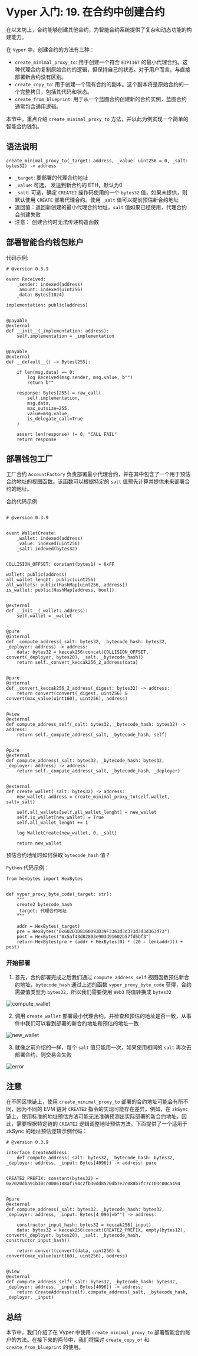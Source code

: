 # Vyper 入门: 19. 在合约中创建合约

在以太坊上，合约能够创建其他合约，为智能合约系统提供了复杂和动态功能的构建能力。


在 `Vyper` 中，创建合约的方法有三种：
- `create_minimal_proxy_to`: 用于创建一个符合 `EIP1167` 的最小代理合约。这种代理合约复制原始合约的逻辑，但保持自己的状态。对于用户而言，与直接部署新合约没有区别。
- `create_copy_to`: 用于创建一个现有合约的副本。这个副本将是原始合约的一个完整拷贝，包括其代码和状态。
- `create_from_blueprint`: 用于从一个蓝图合约创建新的合约实例，蓝图合约通常包含通用逻辑。


本节中，重点介绍 `create_minimal_proxy_to` 方法，并以此为例实现一个简单的智能合约钱包。


## 语法说明

```
create_minimal_proxy_to(_target: address, _value: uint256 = 0, _salt: bytes32) -> address
```

- `_target`: 要部署的代理合约地址
- `_value`: 可选， 发送到新合约的 ETH，默认为0
- `_salt`: 可选，确定 `CREATE2` 操作码使用的一个 `bytes32` 值，如果未提供，则默认使用 `CREATE` 部署代理合约。使用 `_salt` 值可以提前预估新合约地址
- 返回值：返回新创建的最小代理合约地址，`salt` 值如果已经使用，代理合约会创建失败
- 注意： 创建合约时无法传递构造函数


## 部署智能合约钱包账户

代码示例:

```
# @version 0.3.9

event Received:
	_sender: indexed(address)
	_amount: indexed(uint256)
	_data: Bytes[1024]

implementation: public(address)


@payable
@external
def __init__(_implementation: address):
	self.implementation = _implementation


@payable
@external
def __default__() -> Bytes[255]:

	if len(msg.data) == 0:
		log Received(msg.sender, msg.value, b"")
		return b""

	response: Bytes[255] = raw_call(
		self.implementation,
		msg.data,
		max_outsize=255,
		value=msg.value,
		is_delegate_call=True
	)

	assert len(response) != 0, "CALL FAIL"
	return response
```


## 部署钱包工厂
工厂合约 `AccountFactory` 负责部署最小代理合约，并在其中包含了一个用于预估合约地址的视图函数。该函数可以根据特定的 `salt` 值预先计算并提供未来部署合约的地址。


合约代码示例:

```

# @version 0.3.9


event WalletCreate:
    _wallet: indexed(address)
    _value: indexed(uint256)
    _salt: indexed(bytes32)


COLLISION_OFFSET: constant(bytes1) = 0xFF

wallet: public(address)
all_wallet_lenght: public(uint256)
all_wallets: public(HashMap[uint256, address])
is_wallet: public(HashMap[address, bool])


@external
def __init__(_wallet: address):
    self.wallet = _wallet


@pure
@internal
def _compute_address(_salt: bytes32, _bytecode_hash: bytes32, _deployer: address) -> address:
    data: bytes32 = keccak256(concat(COLLISION_OFFSET, convert(_deployer, bytes20), _salt, _bytecode_hash))
    return self._convert_keccak256_2_address(data)


@pure
@internal
def _convert_keccak256_2_address(_digest: bytes32) -> address:
    return convert(convert(_digest, uint256) & convert(max_value(uint160), uint256), address)


@view
@external
def compute_address_self(_salt: bytes32, _bytecode_hash: bytes32) -> address:
    return self._compute_address(_salt, _bytecode_hash, self)


@pure
@external
def compute_address(_salt: bytes32, _bytecode_hash: bytes32, _deployer: address) -> address:
    return self._compute_address(_salt, _bytecode_hash, _deployer)


@external
def create_wallet(_salt: bytes32) -> address:
    new_wallet: address = create_minimal_proxy_to(self.wallet, salt=_salt)

    self.all_wallets[self.all_wallet_lenght] = new_wallet
    self.is_wallet[new_wallet] = True
    self.all_wallet_lenght += 1
    
    log WalletCreate(new_wallet, 0, _salt)

    return new_wallet
```


预估合约地址时如何获取 `bytecode_hash` 值？

`Python` 代码示例：

```
from hexbytes import HexBytes


def vyper_proxy_byte_code(_target: str):
    """
    create2 bytecode_hash 
    _target: 代理合约地址
    """

    addr = HexBytes(_target)
    pre = HexBytes("0x602D3D8160093D39F3363d3d373d3d3d363d73")
    post = HexBytes("0x5af43d82803e903d91602b57fd5bf3")
    return HexBytes(pre + (addr + HexBytes(0) * (20 - len(addr))) + post)
```


### 开始部署
1. 首先，合约部署完成之后我们通过 `compute_address_self` 视图函数预估新合约地址，`bytecode_hash` 通过上述的函数 `vyper_proxy_byte_code` 获得，合约需要值类型为 `bytes32`，所以我们需要使用 `Web3` 将值转换成 `bytes32`

![compute_wallet](./image/compute_wallet.png)


2. 调用 `create_wallet` 部署最小代理合约，并检查和预估的地址是否一致，从事件中我们可以看到部署的新合约地址和预估的地址一致

![new_wallet](./image/new_wallet.png)


3. 就像之前介绍的一样，每个 `salt` 值只能用一次，如果使用相同的 `salt` 再次去部署合约，则交易会失败

![error](./image/error.png)


## 注意

在不同区块链上，使用 `create_minimal_proxy_to` 部署的合约地址可能会有所不同，因为不同的 EVM 链对 `CREATE2` 指令的实现可能存在差异。例如，在 `zkSync` 链上，使用标准的地址预估方法可能无法准确预测出实际部署的新合约地址。因此，需要根据特定链的 `CREATE2` 逻辑调整地址预估方法。下面提供了一个适用于 zkSync 的地址预估逻辑示例代码：

```
# @version 0.3.9

interface CreateAddress:
    def compute_address(_salt: bytes32, _bytecode_hash: bytes32, _deployer: address, _input: Bytes[4096]) -> address: pure


CREATE2_PREFIX: constant(bytes32) = 0x2020dba91b30cc0006188af794c2fb30dd8520db7e2c088b7fc7c103c00ca494


@pure
@external
def compute_address(_salt: bytes32, _bytecode_hash: bytes32, _deployer: address, _input: Bytes[4_096]=b"") -> address:

    constructor_input_hash: bytes32 = keccak256(_input)
    data: bytes32 = keccak256(concat(CREATE2_PREFIX, empty(bytes12), convert(_deployer, bytes20), _salt, _bytecode_hash, constructor_input_hash))

    return convert(convert(data, uint256) & convert(max_value(uint160), uint256), address)


@view
@external
def compute_address_self(_salt: bytes32, _bytecode_hash: bytes32, _deployer: address, _input: Bytes[4096]) -> address:
    return CreateAddress(self).compute_address(_salt, _bytecode_hash, _deployer, _input)
```


## 总结

本节中，我们介绍了在 Vyper 中使用 `create_minimal_proxy_to` 部署智能合约账户的方法。在接下来的两节中，我们将探讨 `create_copy_of` 和 `create_from_blueprint` 的使用。

